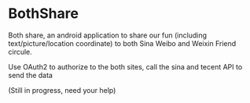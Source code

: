 BothShare
=========

Both share, an android application to share our fun (including text/picture/location coordinate) to both Sina Weibo and Weixin 
Friend circule.

Use OAuth2 to authorize to the both sites, call the sina and tecent API to send the data 

(Still in progress, need your help)
